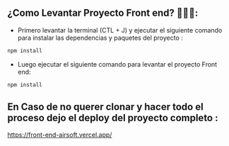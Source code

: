 ## ¿Como Levantar Proyecto Front end? 🧐🧐🧐:

<ul><li>Primero levantar la terminal (CTL + J) y ejecutar el siguiente comando para instalar las dependencias y paquetes del proyecto :</li></ul>

``` bash
npm install
```

<ul><li>Luego ejecutar el siguiente comando para levantar el proyecto Front end:</li></ul>

``` bash
npm install
```


## En Caso de no querer clonar y hacer todo el proceso dejo el deploy del proyecto completo :

<https://front-end-airsoft.vercel.app/>
